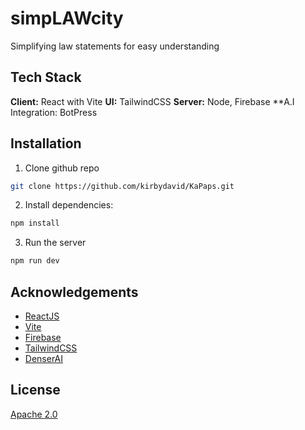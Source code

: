 # simpLAWcity

Simplifying law statements for easy understanding

## Tech Stack

**Client:** React with Vite
**UI:** TailwindCSS
**Server:** Node, Firebase
**A.I Integration: BotPress

## Installation

1. Clone github repo

```bash
git clone https://github.com/kirbydavid/KaPaps.git
```

2. Install dependencies:
```bash
npm install
````

3. Run the server
```bash
npm run dev
```

## Acknowledgements

 - [ReactJS](https://react.dev)
 - [Vite](https://vite.dev/)
 - [Firebase](https://firebase.google.com/docs/)
 - [TailwindCSS](https://tailwindcss.com/)
 - [DenserAI](https://denser.ai/)

## License

[Apache 2.0](https://choosealicense.com/licenses/apache-2.0/)
